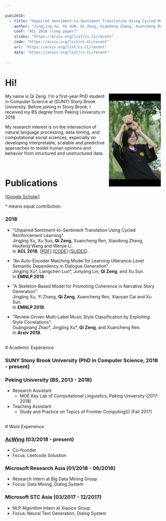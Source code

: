 ```yaml
---

pubs2018:   
  - title: "Unpaired Sentiment-to-Sentiment Translation Using Cycled Reinforcement Learning"
    author: "Jingjing Xu, Xu SUN, Qi Zeng, Xiaodong Zhang, Xuancheng Ren, Houfeng Wang and Wenjie Li"
    conf: "ACL 2018 (long paper)"
    slides: "https://arxiv.org/list/cs.CL/recent"
    code: "https://arxiv.org/list/cs.CL/recent"
    url: "https://arxiv.org/list/cs.CL/recent"
    data: "https://arxiv.org/list/cs.CL/recent"

---
```





# Hi!

<img src="/images/pku_graduation.jpeg" class="floatpic" align = "right" height="300">

My name is Qi Zeng. I'm a first-year PhD student in Computer Science at (SUNY) Stony Brook University. Before joining in Stony Brook, I received my BS degree from Peking University in 2018. 

My research interest is on the intersection of natural language processing, data mining, and computational social sciences, especially on developing interpretable, scalable and predictive approaches to model human opinions and behavior from structured and unstructured data. 






<br>

# Publications


[[Google Scholar](https://scholar.google.com/citations?user=lOEEhwgAAAAJ&hl=zh-CN)]

\* means equal contribution.


### 2018


- "Unpaired Sentiment-to-Sentiment Translation Using Cycled Reinforcement Learning". <br>
  Jingjing Xu, Xu Sun, **Qi Zeng**, Xuancheng Ren, Xiaodong Zhang, Houfeng Wang and Wenjie Li. <br>
  In **ACL 2018**. [[PDF](https://arxiv.org/pdf/1805.05181.pdf)].[[CODE](https://github.com/pkuzengqi/Unpaired-Sentiment-Translation)].[[SLIDES](/files/ACL2018.pdf)].

- "An Auto-Encoder Matching Model for Learning Utterance-Level Semantic Dependency in Dialogue Generation". <br>
  Jingjing Xu\*, Liangchen Luo\*, Junyang Lin, **Qi Zeng**, and Xu Sun. <br>
  In **EMNLP 2018**. 

- "A Skeleton-Based Model for Promoting Coherence in Narrative Story Generation". <br>
  Jingjing Xu, Yi Zhang, **Qi Zeng**, Xuancheng Ren, Xiaoyan Cai and Xu Sun. <br>
  In **EMNLP 2018**.

- "Review-Driven Multi-Label Music Style Classification by Exploiting Style Correlations". <br>
  Guangxiang Zhao\*, Jingjing Xu\*, **Qi Zeng**, and Xuancheng Ren.<br>
  In **Arxiv 2018**. 

<!--

### Manuscripts

- "Text-Assisted Insight Ranking Using Header Semantics and Table Context". <br>
  **Qi Zeng**, Liangchen Luo, Wenhao Huang, Yang Tang, Shi Han and Dongmei Zhang. <br>
  Submitted to **CIKM 2018**, under review.



- "Learning Personalized End-to-End Goal-Oriented Dialog". <br>
  Liangchen Luo, Wenhao Huang, Jingtian Jiang, **Qi Zeng**, Xu Sun and Zaiqing Nie. <br>
  Submitted to **EMNLP 2018**, under review.



-->



<!---
{% for pub in page.pubs2018 %}
{% unless pub.hidden %}
  - {% if pub.url %} [{{pub.title}}]({{pub.url}}).
    {% else %} {{pub.title}}.
    {% endif %}<br>
    {{pub.author}}.<br>
    {{pub.conf}}.<br>
    {% if pub.address %}{{pub.address}}.
    {% endif %}{% if pub.slides %}[Slides]({{pub.slides}}).
    {% endif %}{% if pub.data %}[Data]({{pub.data}}).
    {% endif %}{% if pub.code %}[Code]({{pub.code}}).
    {% endif %}
{% endunless %}
{% endfor %}
-->




<br>
# Academic Experience



### SUNY Stony Brook University (PhD in Computer Science, 2018 - present) 
<!---
  - Advisor: [H. Andrew Schwartz][has]
  - Research Assistant
  	- [The HLAB: Human Language Analysis Beings][HLAB] (2018-present)
  - Teaching Assistant:
  	- ?? (Fall 2018)
-->


[has]:http://www3.cs.stonybrook.edu/~has/
[HLAB]:http://hlab.cs.stonybrook.edu/



### Peking University (BS, 2013 - 2018)
  - Research Assistant
    - MOE Key Lab of Computational Linguistics, Peking University (2017-2018)
  - Teaching Assistant
    - Study and Practice on Topics of Frontier Computing(I) (Fall 2017)


<br>
# Work Experience

### [AcWing](http://acwing.com) (03/2018 - present)
  - Co-founder
  - Focus: Leetcode Solustion

### Microsoft Research Asia (01/2018 - 06/2018)
  - Research Intern at Big Data Mining Group
  - Focus: Data Mining, Dialog System


### Microsoft STC Asia (03/2017 - 12/2017)
  - NLP Algorithm Intern at Xiaoice Group
  - Focus: Neural Text Generation, Dialog System

[AcWing]: http://acwing.com

<br>
<br>
<br>
<br>
<br>

